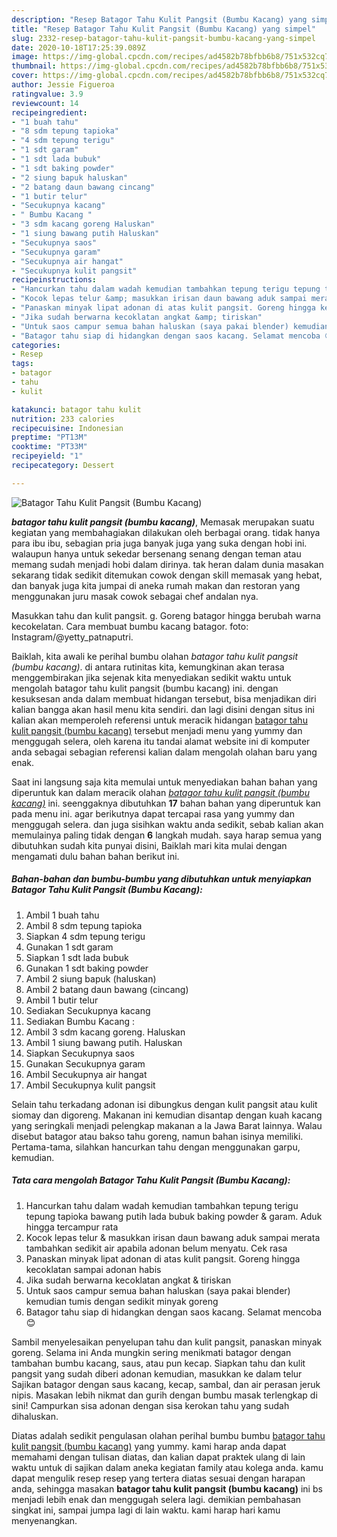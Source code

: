 ```yaml
---
description: "Resep Batagor Tahu Kulit Pangsit (Bumbu Kacang) yang simpel"
title: "Resep Batagor Tahu Kulit Pangsit (Bumbu Kacang) yang simpel"
slug: 2332-resep-batagor-tahu-kulit-pangsit-bumbu-kacang-yang-simpel
date: 2020-10-18T17:25:39.089Z
image: https://img-global.cpcdn.com/recipes/ad4582b78bfbb6b8/751x532cq70/batagor-tahu-kulit-pangsit-bumbu-kacang-foto-resep-utama.jpg
thumbnail: https://img-global.cpcdn.com/recipes/ad4582b78bfbb6b8/751x532cq70/batagor-tahu-kulit-pangsit-bumbu-kacang-foto-resep-utama.jpg
cover: https://img-global.cpcdn.com/recipes/ad4582b78bfbb6b8/751x532cq70/batagor-tahu-kulit-pangsit-bumbu-kacang-foto-resep-utama.jpg
author: Jessie Figueroa
ratingvalue: 3.9
reviewcount: 14
recipeingredient:
- "1 buah tahu"
- "8 sdm tepung tapioka"
- "4 sdm tepung terigu"
- "1 sdt garam"
- "1 sdt lada bubuk"
- "1 sdt baking powder"
- "2 siung bapuk haluskan"
- "2 batang daun bawang cincang"
- "1 butir telur"
- "Secukupnya kacang"
- " Bumbu Kacang "
- "3 sdm kacang goreng Haluskan"
- "1 siung bawang putih Haluskan"
- "Secukupnya saos"
- "Secukupnya garam"
- "Secukupnya air hangat"
- "Secukupnya kulit pangsit"
recipeinstructions:
- "Hancurkan tahu dalam wadah kemudian tambahkan tepung terigu tepung tapioka bawang putih lada bubuk baking powder &amp; garam. Aduk hingga tercampur rata"
- "Kocok lepas telur &amp; masukkan irisan daun bawang aduk sampai merata tambahkan sedikit air apabila adonan belum menyatu. Cek rasa"
- "Panaskan minyak lipat adonan di atas kulit pangsit. Goreng hingga kecoklatan sampai adonan habis"
- "Jika sudah berwarna kecoklatan angkat &amp; tiriskan"
- "Untuk saos campur semua bahan haluskan (saya pakai blender) kemudian tumis dengan sedikit minyak goreng"
- "Batagor tahu siap di hidangkan dengan saos kacang. Selamat mencoba 😊"
categories:
- Resep
tags:
- batagor
- tahu
- kulit

katakunci: batagor tahu kulit 
nutrition: 233 calories
recipecuisine: Indonesian
preptime: "PT13M"
cooktime: "PT33M"
recipeyield: "1"
recipecategory: Dessert

---
```



![Batagor Tahu Kulit Pangsit (Bumbu Kacang)](https://img-global.cpcdn.com/recipes/ad4582b78bfbb6b8/751x532cq70/batagor-tahu-kulit-pangsit-bumbu-kacang-foto-resep-utama.jpg)

<b><i>batagor tahu kulit pangsit (bumbu kacang)</i></b>, Memasak merupakan suatu kegiatan yang membahagiakan dilakukan oleh berbagai orang. tidak hanya para ibu ibu, sebagian pria juga banyak juga yang suka dengan hobi ini. walaupun hanya untuk sekedar bersenang senang dengan teman atau memang sudah menjadi hobi dalam dirinya. tak heran dalam dunia masakan sekarang tidak sedikit ditemukan cowok dengan skill memasak yang hebat, dan banyak juga kita jumpai di aneka rumah makan dan restoran yang menggunakan juru masak cowok sebagai chef andalan nya.

Masukkan tahu dan kulit pangsit. g. Goreng batagor hingga berubah warna kecokelatan. Cara membuat bumbu kacang batagor. foto: Instagram/@yetty_patnaputri.

Baiklah, kita awali ke perihal bumbu olahan <i>batagor tahu kulit pangsit (bumbu kacang)</i>. di antara rutinitas kita, kemungkinan akan terasa menggembirakan jika sejenak kita menyediakan sedikit waktu untuk mengolah batagor tahu kulit pangsit (bumbu kacang) ini. dengan kesuksesan anda dalam membuat hidangan tersebut, bisa menjadikan diri kalian bangga akan hasil menu kita sendiri. dan lagi disini dengan situs ini kalian akan memperoleh referensi untuk meracik hidangan <u>batagor tahu kulit pangsit (bumbu kacang)</u> tersebut menjadi menu yang yummy dan menggugah selera, oleh karena itu tandai alamat website ini di komputer anda sebagai sebagian referensi kalian dalam mengolah olahan baru yang enak.


Saat ini langsung saja kita memulai untuk menyediakan bahan bahan yang diperuntuk kan dalam meracik olahan <u><i>batagor tahu kulit pangsit (bumbu kacang)</i></u> ini. seenggaknya dibutuhkan <b>17</b> bahan bahan yang diperuntuk kan pada menu ini. agar berikutnya dapat tercapai rasa yang yummy dan menggugah selera. dan juga sisihkan waktu anda sedikit, sebab kalian akan memulainya paling tidak dengan <b>6</b> langkah mudah. saya harap semua yang dibutuhkan sudah kita punyai disini, Baiklah mari kita mulai dengan mengamati dulu bahan bahan berikut ini.

<!--inarticleads1-->

##### Bahan-bahan dan bumbu-bumbu yang dibutuhkan untuk menyiapkan Batagor Tahu Kulit Pangsit (Bumbu Kacang):

1. Ambil 1 buah tahu
1. Ambil 8 sdm tepung tapioka
1. Siapkan 4 sdm tepung terigu
1. Gunakan 1 sdt garam
1. Siapkan 1 sdt lada bubuk
1. Gunakan 1 sdt baking powder
1. Ambil 2 siung bapuk (haluskan)
1. Ambil 2 batang daun bawang (cincang)
1. Ambil 1 butir telur
1. Sediakan Secukupnya kacang
1. Sediakan  Bumbu Kacang :
1. Ambil 3 sdm kacang goreng. Haluskan
1. Ambil 1 siung bawang putih. Haluskan
1. Siapkan Secukupnya saos
1. Gunakan Secukupnya garam
1. Ambil Secukupnya air hangat
1. Ambil Secukupnya kulit pangsit


Selain tahu terkadang adonan isi dibungkus dengan kulit pangsit atau kulit siomay dan digoreng. Makanan ini kemudian disantap dengan kuah kacang yang seringkali menjadi pelengkap makanan a la Jawa Barat lainnya. Walau disebut batagor atau bakso tahu goreng, namun bahan isinya memiliki. Pertama-tama, silahkan hancurkan tahu dengan menggunakan garpu, kemudian. 

<!--inarticleads2-->

##### Tata cara mengolah Batagor Tahu Kulit Pangsit (Bumbu Kacang):

1. Hancurkan tahu dalam wadah kemudian tambahkan tepung terigu tepung tapioka bawang putih lada bubuk baking powder &amp; garam. Aduk hingga tercampur rata
1. Kocok lepas telur &amp; masukkan irisan daun bawang aduk sampai merata tambahkan sedikit air apabila adonan belum menyatu. Cek rasa
1. Panaskan minyak lipat adonan di atas kulit pangsit. Goreng hingga kecoklatan sampai adonan habis
1. Jika sudah berwarna kecoklatan angkat &amp; tiriskan
1. Untuk saos campur semua bahan haluskan (saya pakai blender) kemudian tumis dengan sedikit minyak goreng
1. Batagor tahu siap di hidangkan dengan saos kacang. Selamat mencoba 😊


Sambil menyelesaikan penyelupan tahu dan kulit pangsit, panaskan minyak goreng. Selama ini Anda mungkin sering menikmati batagor dengan tambahan bumbu kacang, saus, atau pun kecap. Siapkan tahu dan kulit pangsit yang sudah diberi adonan kemudian, masukkan ke dalam telur Sajikan batagor dengan saus kacang, kecap, sambal, dan air perasan jeruk nipis. Masakan lebih nikmat dan gurih dengan bumbu masak terlengkap di sini! Campurkan sisa adonan dengan sisa kerokan tahu yang sudah dihaluskan. 

Diatas adalah sedikit pengulasan olahan perihal bumbu bumbu <u>batagor tahu kulit pangsit (bumbu kacang)</u> yang yummy. kami harap anda dapat memahami dengan tulisan diatas, dan kalian dapat praktek ulang di lain waktu untuk di sajikan dalam aneka kegiatan family atau kolega anda. kamu dapat mengulik resep resep yang tertera diatas sesuai dengan harapan anda, sehingga masakan <b>batagor tahu kulit pangsit (bumbu kacang)</b> ini bs menjadi lebih enak dan menggugah selera lagi. demikian pembahasan singkat ini, sampai jumpa lagi di lain waktu. kami harap hari kamu menyenangkan.
